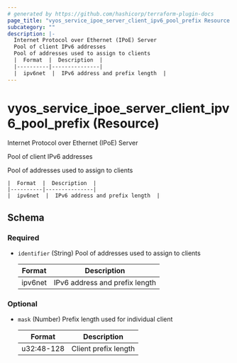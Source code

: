 ```yaml
---
# generated by https://github.com/hashicorp/terraform-plugin-docs
page_title: "vyos_service_ipoe_server_client_ipv6_pool_prefix Resource - vyos"
subcategory: ""
description: |-
  Internet Protocol over Ethernet (IPoE) Server
  Pool of client IPv6 addresses
  Pool of addresses used to assign to clients
  |  Format  |  Description  |
  |----------|---------------|
  |  ipv6net  |  IPv6 address and prefix length  |
---
```


# vyos_service_ipoe_server_client_ipv6_pool_prefix (Resource)

Internet Protocol over Ethernet (IPoE) Server

Pool of client IPv6 addresses

Pool of addresses used to assign to clients

    |  Format  |  Description  |
    |----------|---------------|
    |  ipv6net  |  IPv6 address and prefix length  |



<!-- schema generated by tfplugindocs -->
## Schema

### Required

- `identifier` (String) Pool of addresses used to assign to clients

    |  Format  |  Description  |
    |----------|---------------|
    |  ipv6net  |  IPv6 address and prefix length  |

### Optional

- `mask` (Number) Prefix length used for individual client

    |  Format  |  Description  |
    |----------|---------------|
    |  u32:48-128  |  Client prefix length  |
